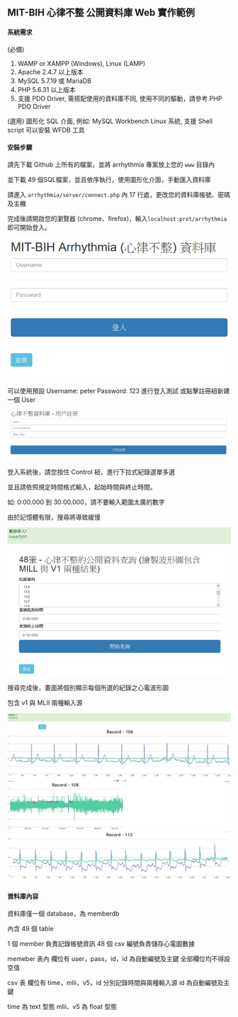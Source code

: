 ## MIT-BIH  心律不整 公開資料庫 Web 實作範例

#### 系統需求
(必備)
1. WAMP or XAMPP (Windows), Linux (LAMP)
2. Apache 2.4.7 以上版本
3. MySQL 5.7.19 或 MariaDB
4. PHP 5.6.31 以上版本
5. 支援 PDO Driver, 需搭配使用的資料庫不同, 使用不同的驅動，請參考 PHP PDO Driver

(選用)
圖形化 SQL 介面, 例如: MySQL Workbench
Linux 系統, 支援 Shell script 可以安裝 WFDB 工具

#### 安裝步驟
請先下載 Github 上所有的檔案，並將 arrhythmia 專案放上您的 `www` 目錄內

並下載 49 個SQL檔案，並且依序執行，使用圖形化介面，手動匯入資料庫

請進入 `arrhythmia/server/connect.php` 內 17 行處，更改您的資料庫帳號、密碼及主機

完成後請開啟您的瀏覽器 (chrome、firefox)，輸入`localhost:prot/arrhythmia`
即可開始登入。

![image](https://github.com/FrankWeiHuang/Arrhythmia/blob/master/image/login.png)

可以使用預設 Username: peter Password: 123 進行登入測試
或點擊註冊紐新建一個 User

![image](https://github.com/FrankWeiHuang/Arrhythmia/blob/master/image/register.png)

登入系統後，請您按住 Control 紐，進行下拉式紀錄選單多選

並且請依照規定時間格式輸入，起始時間與終止時間。

如: 0:00.000 到 30:00.000，請不要輸入範圍太廣的數字

由於記憶體有限，搜尋將導致緩慢

![image](https://github.com/FrankWeiHuang/Arrhythmia/blob/master/image/search.png)

搜尋完成後，畫面將個別顯示每個所選的紀錄之心電波形圖

包含 v1 與 MLII 兩種輸入源

![image](https://github.com/FrankWeiHuang/Arrhythmia/blob/master/image/result_1.png)
![image](https://github.com/FrankWeiHuang/Arrhythmia/blob/master/image/result_2.png)

#### 資料庫內容

資料庫僅一個 database，為 memberdb

內含 49 個 table

1  個 member 負責記錄帳號資訊
48 個 csv 編號負責儲存心電圖數據

memeber 表內
欄位有 user，pass，id，id 為自動編號及主鍵
全部欄位均不得設空值

csv 表
欄位有 time，mlii，v5，id
分別記錄時間與兩種輸入源
id 為自動編號及主鍵

 time 為 text 型態
 mlii、v5 為 float 型態

